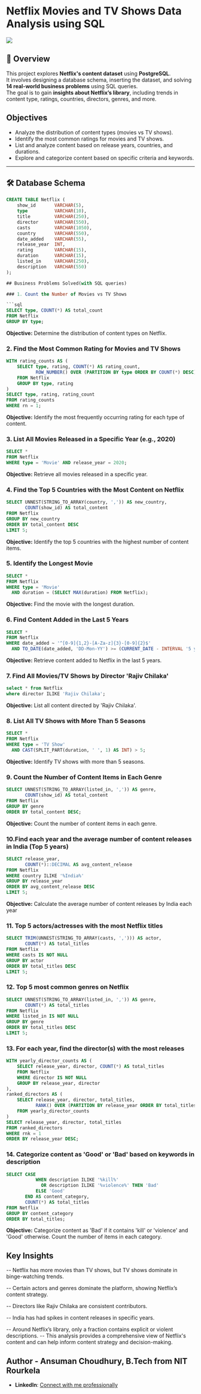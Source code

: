 # Netflix Movies and TV Shows Data Analysis using SQL
![](https://github.com/AnsumanChoudhury/Netflix_SQL-Database_Project/blob/main/logo.png)

## 📖 Overview
This project explores **Netflix's content dataset** using **PostgreSQL**.  
It involves designing a database schema, inserting the dataset, and solving **14 real-world business problems** using SQL queries.  
The goal is to gain **insights about Netflix’s library**, including trends in content type, ratings, countries, directors, genres, and more.  

## Objectives

- Analyze the distribution of content types (movies vs TV shows).
- Identify the most common ratings for movies and TV shows.
- List and analyze content based on release years, countries, and durations.
- Explore and categorize content based on specific criteria and keywords.
---

## 🛠️ Database Schema
```sql
CREATE TABLE Netflix (
    show_id       VARCHAR(5),
    type          VARCHAR(10),
    title         VARCHAR(250),
    director      VARCHAR(550),
    casts         VARCHAR(1050),
    country       VARCHAR(550),
    date_added    VARCHAR(55),
    release_year  INT,
    rating        VARCHAR(15),
    duration      VARCHAR(15),
    listed_in     VARCHAR(250),
    description   VARCHAR(550)
);

## Business Problems Solved(with SQL queries)

### 1. Count the Number of Movies vs TV Shows

```sql
SELECT type, COUNT(*) AS total_count
FROM Netflix
GROUP BY type;
```

**Objective:** Determine the distribution of content types on Netflix.

### 2. Find the Most Common Rating for Movies and TV Shows

```sql
WITH rating_counts AS (
    SELECT type, rating, COUNT(*) AS rating_count,
           ROW_NUMBER() OVER (PARTITION BY type ORDER BY COUNT(*) DESC) AS rn
    FROM Netflix
    GROUP BY type, rating
)
SELECT type, rating, rating_count
FROM rating_counts
WHERE rn = 1;
```

**Objective:** Identify the most frequently occurring rating for each type of content.

### 3. List All Movies Released in a Specific Year (e.g., 2020)

```sql
SELECT * 
FROM Netflix
WHERE type = 'Movie' AND release_year = 2020;

```

**Objective:** Retrieve all movies released in a specific year.

### 4. Find the Top 5 Countries with the Most Content on Netflix

```sql
SELECT UNNEST(STRING_TO_ARRAY(country, ',')) AS new_country,
       COUNT(show_id) AS total_content
FROM Netflix
GROUP BY new_country
ORDER BY total_content DESC
LIMIT 5;

```

**Objective:** Identify the top 5 countries with the highest number of content items.

### 5. Identify the Longest Movie

```sql
SELECT * 
FROM Netflix
WHERE type = 'Movie' 
  AND duration = (SELECT MAX(duration) FROM Netflix);

```

**Objective:** Find the movie with the longest duration.

### 6. Find Content Added in the Last 5 Years

```sql
SELECT * 
FROM Netflix
WHERE date_added ~ '^[0-9]{1,2}-[A-Za-z]{3}-[0-9]{2}$'
  AND TO_DATE(date_added, 'DD-Mon-YY') >= (CURRENT_DATE - INTERVAL '5 years');
```

**Objective:** Retrieve content added to Netflix in the last 5 years.

### 7. Find All Movies/TV Shows by Director 'Rajiv Chilaka'

```sql
select * from Netflix
where director ILIKE 'Rajiv Chilaka';
```

**Objective:** List all content directed by 'Rajiv Chilaka'.

### 8. List All TV Shows with More Than 5 Seasons

```sql
SELECT * 
FROM Netflix
WHERE type = 'TV Show'
  AND CAST(SPLIT_PART(duration, ' ', 1) AS INT) > 5;

```

**Objective:** Identify TV shows with more than 5 seasons.

### 9. Count the Number of Content Items in Each Genre

```sql
SELECT UNNEST(STRING_TO_ARRAY(listed_in, ',')) AS genre,
       COUNT(show_id) AS total_content
FROM Netflix
GROUP BY genre
ORDER BY total_content DESC;
```

**Objective:** Count the number of content items in each genre.

### 10.Find each year and the average number of content releases in India (Top 5 years)

```sql
SELECT release_year,
       COUNT(*)::DECIMAL AS avg_content_release
FROM Netflix
WHERE country ILIKE '%India%'
GROUP BY release_year
ORDER BY avg_content_release DESC
LIMIT 5;

```

**Objective:** Calculate the average number of content releases by India each year

### 11. Top 5 actors/actresses with the most Netflix titles

```sql
SELECT TRIM(UNNEST(STRING_TO_ARRAY(casts, ','))) AS actor,
       COUNT(*) AS total_titles
FROM Netflix
WHERE casts IS NOT NULL
GROUP BY actor
ORDER BY total_titles DESC
LIMIT 5;

```



### 12. Top 5 most common genres on Netflix

```sql
SELECT UNNEST(STRING_TO_ARRAY(listed_in, ',')) AS genre,
       COUNT(*) AS total_titles
FROM Netflix
WHERE listed_in IS NOT NULL
GROUP BY genre
ORDER BY total_titles DESC
LIMIT 5;

```



### 13. For each year, find the director(s) with the most releases

```sql
WITH yearly_director_counts AS (
    SELECT release_year, director, COUNT(*) AS total_titles
    FROM Netflix
    WHERE director IS NOT NULL
    GROUP BY release_year, director
),
ranked_directors AS (
    SELECT release_year, director, total_titles,
           RANK() OVER (PARTITION BY release_year ORDER BY total_titles DESC) AS rnk
    FROM yearly_director_counts
)
SELECT release_year, director, total_titles
FROM ranked_directors
WHERE rnk = 1
ORDER BY release_year DESC;
```


### 14. Categorize content as 'Good' or 'Bad' based on keywords in description
```sql
SELECT CASE 
           WHEN description ILIKE '%kill%' 
             OR description ILIKE '%violence%' THEN 'Bad'
           ELSE 'Good'
       END AS content_category,
       COUNT(*) AS total_titles
FROM Netflix
GROUP BY content_category
ORDER BY total_titles;

```

**Objective:** Categorize content as 'Bad' if it contains 'kill' or 'violence' and 'Good' otherwise. Count the number of items in each category.

## Key Insights

-- Netflix has more movies than TV shows, but TV shows dominate in binge-watching trends.

-- Certain actors and genres dominate the platform, showing Netflix’s content strategy.

-- Directors like Rajiv Chilaka are consistent contributors.

-- India has had spikes in content releases in specific years.

-- Around Netflix’s library, only a fraction contains explicit or violent descriptions.
-- This analysis provides a comprehensive view of Netflix's content and can help inform content strategy and decision-making.

## Author - Ansuman Choudhury, B.Tech from NIT Rourkela
- **LinkedIn**: [Connect with me professionally](https://www.linkedin.com/in/ansuman-choudhury-316a69247/)
